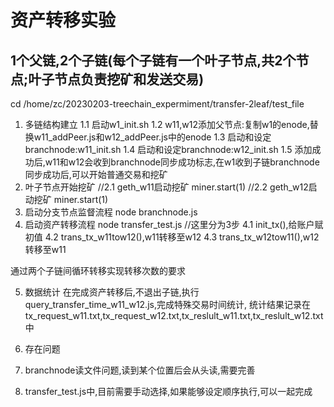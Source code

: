 # 资产转移实验
## 1个父链,2个子链(每个子链有一个叶子节点,共2个节点;叶子节点负责挖矿和发送交易)
cd /home/zc/20230203-treechain_expermiment/transfer-2leaf/test_file

1. 多链结构建立
1.1 启动w1_init.sh
1.2 w11,w12添加父节点:复制w1的enode,替换w11_addPeer.js和w12_addPeer.js中的enode
1.3 启动和设定branchnode:w11_init.sh
1.4 启动和设定branchnode:w12_init.sh
1.5 添加成功后,w11和w12会收到branchnode同步成功标志,在w1收到子链branchnode同步成功后,可以开始普通交易和挖矿
2. 叶子节点开始挖矿
//2.1 geth_w11启动挖矿
miner.start(1)
//2.2 geth_w12启动挖矿
miner.start(1)
3. 启动分支节点监督流程
node branchnode.js
4. 启动资产转移流程
node transfer_test.js
//这里分为3步
4.1 init_tx(),给账户赋初值
4.2 trans_tx_w11tow12(),w11转移至w12
4.3 trans_tx_w12tow11(),w12转移至w11

通过两个子链间循环转移实现转移次数的要求

5. 数据统计
在完成资产转移后,不退出子链,执行query_transfer_time_w11_w12.js,完成特殊交易时间统计,
统计结果记录在tx_request_w11.txt,tx_request_w12.txt,tx_reslult_w11.txt,tx_reslult_w12.txt中

6. 存在问题
 1. branchnode读文件问题,读到某个位置后会从头读,需要完善
 2. transfer_test.js中,目前需要手动选择,如果能够设定顺序执行,可以一起完成

